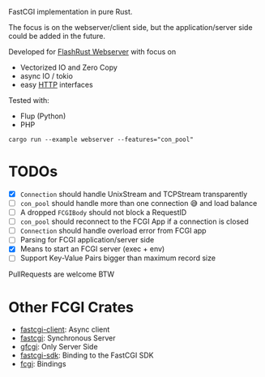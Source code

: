 FastCGI implementation in pure Rust.

The focus is on the webserver/client side, but the application/server side could be added in the future.

Developed for [FlashRust Webserver](https://github.com/User65k/flash_rust_ws)
with focus on
- Vectorized IO and Zero Copy
- async IO / tokio
- easy [HTTP](https://crates.io/crates/http) interfaces

Tested with:
- Flup (Python)
- PHP

`cargo run --example webserver --features="con_pool"`

# TODOs

- [x] `Connection` should handle UnixStream and TCPStream transparently
- [ ] `con_pool` should handle more than one connection :sweat_smile: and load balance
- [ ] A dropped `FCGIBody` should not block a RequestID
- [ ] `con_pool` should reconnect to the FCGI App if a connection is closed
- [ ] `Connection` should handle overload error from FCGI app
- [ ] Parsing for FCGI application/server side
- [x] Means to start an FCGI server (exec + env)
- [ ] Support Key-Value Pairs bigger than maximum record size

PullRequests are welcome BTW

# Other FCGI Crates

- [fastcgi-client](https://crates.io/crates/fastcgi-client): Async client
- [fastcgi](https://crates.io/crates/fastcgi): Synchronous Server
- [gfcgi](https://crates.io/crates/gfcgi): Only Server Side
- [fastcgi-sdk](https://crates.io/crates/fastcgi-sdk): Binding to the FastCGI SDK
- [fcgi](https://crates.io/crates/fcgi): Bindings
